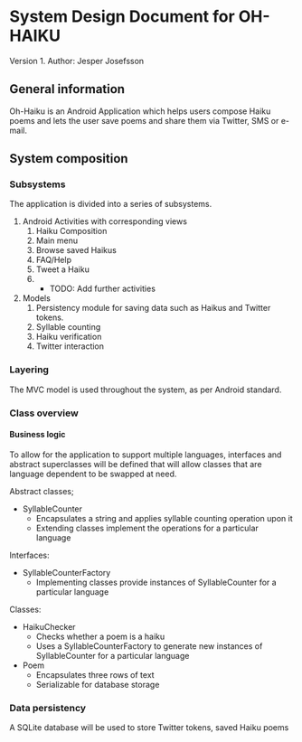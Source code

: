 # System Design Document for OH-HAIKU

Version 1.
Author: Jesper Josefsson


## General information
Oh-Haiku is an Android Application which helps users compose Haiku poems and lets the user save poems and share them via Twitter, SMS or e-mail.

## System composition

### Subsystems
The application is divided into a series of subsystems.

1. Android Activities with corresponding views
   1. Haiku Composition
   2. Main menu
   3. Browse saved Haikus
   4. FAQ/Help
   5. Tweet a Haiku
   5. + TODO: Add further activities
2. Models
   1. Persistency module for saving data such as Haikus and Twitter tokens.
   2. Syllable counting
   3. Haiku verification
   3. Twitter interaction

### Layering
The MVC model is used throughout the system, as per Android standard.

### Class overview

#### Business logic
To allow for the application to support multiple languages, interfaces and abstract superclasses will be defined that will allow classes that are language dependent to be swapped at need.

Abstract classes;
- SyllableCounter
  - Encapsulates a string and applies syllable counting operation upon it
  - Extending classes implement the operations for a particular language

Interfaces:
- SyllableCounterFactory
  - Implementing classes provide instances of SyllableCounter for a particular language

Classes:
- HaikuChecker
  - Checks whether a poem is a haiku
  - Uses a SyllableCounterFactory to generate new instances of SyllableCounter for a particular language
- Poem
  - Encapsulates three rows of text
  - Serializable for database storage

### Data persistency
A SQLite database will be used to store Twitter tokens, saved Haiku poems